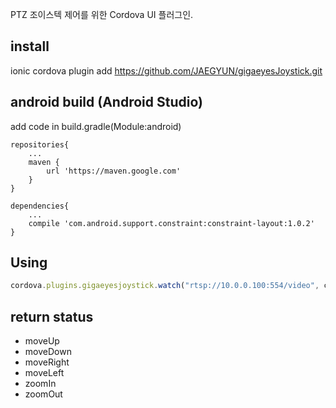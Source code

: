 

PTZ 조이스텍 제어를 위한 Cordova UI 플러그인.

## install
ionic cordova plugin add https://github.com/JAEGYUN/gigaeyesJoystick.git

## android build (Android Studio)

add code in build.gradle(Module:android)

```
repositories{
    ...
    maven {
        url 'https://maven.google.com'
    }
}

dependencies{
    ...
    compile 'com.android.support.constraint:constraint-layout:1.0.2'
}        
```

## Using

``` javascript
cordova.plugins.gigaeyesjoystick.watch("rtsp://10.0.0.100:554/video", callbackSucces, callbackError);
```

## return status

* moveUp
* moveDown
* moveRight
* moveLeft
* zoomIn
* zoomOut

